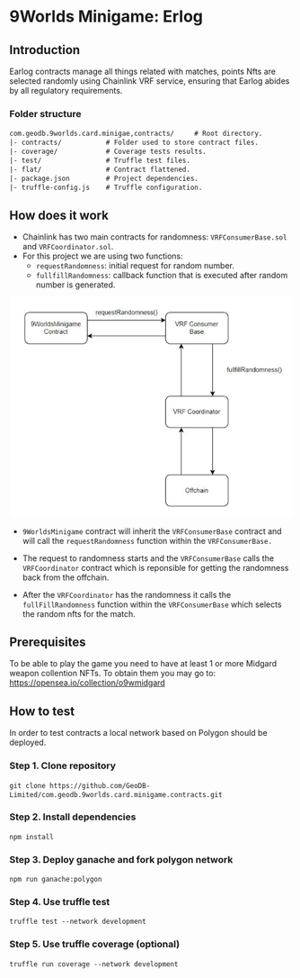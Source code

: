 # 9Worlds Minigame: Erlog

## Introduction

Earlog contracts manage all things related with matches, points Nfts are selected randomly using Chainlink VRF service, ensuring that Earlog abides by all regulatory requirements.

### Folder structure

```
com.geodb.9worlds.card.minigae,contracts/     # Root directory.
|- contracts/           # Folder used to store contract files.
|- coverage/            # Coverage tests results.
|- test/                # Truffle test files.
|- flat/                # Contract flattened.
|- package.json         # Project dependencies.
|- truffle-config.js    # Truffle configuration.
```

## How does it work

- Chainlink has two main contracts for randomness: `VRFConsumerBase.sol` and `VRFCoordinator.sol`.
- For this project we are using two functions:
    - `requestRandomness`: initial request for random number.
    - `fullfillRandomness`: callback function that is executed after random number is generated.

![](images/randomness.jpg)

- `9WorldsMinigame` contract will inherit the `VRFConsumerBase` contract and will call the `requestRandomness` function within the `VRFConsumerBase.`

- The request to randomness starts and the `VRFConsumerBase` calls the `VRFCoordinator` contract which is reponsible for getting the randomness back from the offchain.

- After the `VRFCoordinator` has the randomness it calls the `fullFillRandomness` function within the `VRFConsumerBase` which selects the random nfts for the match.

## Prerequisites

To be able to play the game you need to have at least 1 or more Midgard weapon collention NFTs. To obtain them you may go to: https://opensea.io/collection/o9wmidgard

## How to test

In order to test contracts a local network based on Polygon should be deployed.


### Step 1. Clone repository

```
git clone https://github.com/GeoDB-Limited/com.geodb.9worlds.card.minigame.contracts.git
```

### Step 2. Install dependencies

```
npm install
```

### Step 3. Deploy ganache and fork polygon network

```
npm run ganache:polygon
```

### Step 4. Use truffle test

```
truffle test --network development
```

### Step 5. Use truffle coverage (optional)

```
truffle run coverage --network development
```